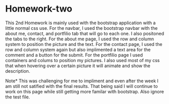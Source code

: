 # Homework-two
This 2nd Homework is mainly used with the bootstrap application with a little normal css use. For the navbar, I used the bootstrap navbar with the about me, contact, and portfilio tab that will go to each one. I also positoned the tabs to the right. For the about me page, I used the row and column system to position the picture and the text. For the contact page, I used the row and column system again but also implimented a text area for the comment and a button for the submit. For the portfilio page I used containers and colums to position my pictures. I also used most of my css that when hovering over a certain picture it will animate and show the description.

Note* This was challenging for me to impliment and even after the week I am still not satified with the final results. That being said I will continue to work on this page while still getting more familar with bootstrap. Also ignore the test file.


